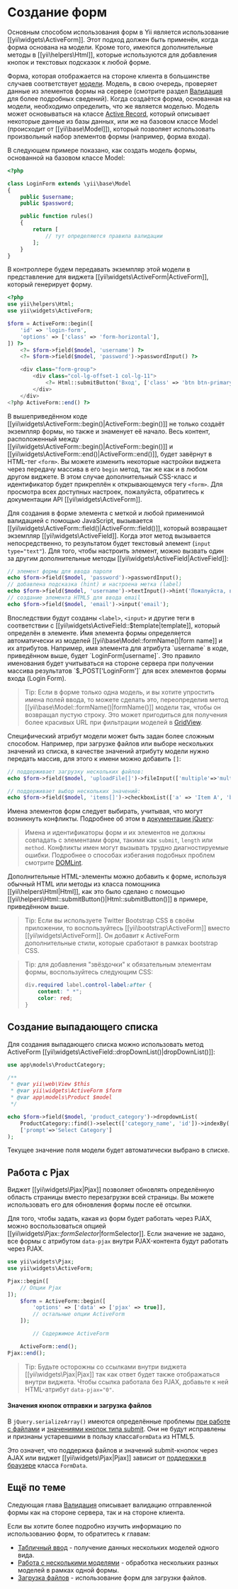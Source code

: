 Создание форм
=============

Основным способом использования форм в Yii является использование [[yii\widgets\ActiveForm]]. Этот подход должен быть
применён, когда форма основана на модели. Кроме того, имеются дополнительные методы в [[yii\helpers\Html]], которые
используются для добавления кнопок и текстовых подсказок к любой форме.

Форма, которая отображается на стороне клиента в большинстве случаев соответствует [модели](structure-models.md).
Модель, в свою очередь, проверяет данные из элементов формы на сервере (смотрите раздел [Валидация](input-validation.md)
для более подробных сведений). Когда создаётся форма, основанная на модели, необходимо определить, что же является моделью.
Модель может основываться на классе [Active Record](db-active-record.md), который описывает некоторые данные из базы данных,
или же на базовом классе Model (происходит от [[yii\base\Model]]), который позволяет использовать
произвольный набор элементов формы (например, форма входа).

В следующем примере показано, как создать модель формы, основанной на базовом классе Model:

```php
<?php

class LoginForm extends \yii\base\Model
{
    public $username;
    public $password;

    public function rules()
    {
        return [
            // тут определяются правила валидации
        ];
    }
}
```

В контроллере будем передавать экземпляр этой модели в представление для виджета [[yii\widgets\ActiveForm|ActiveForm]], который генерирует форму.

```php
<?php
use yii\helpers\Html;
use yii\widgets\ActiveForm;

$form = ActiveForm::begin([
    'id' => 'login-form',
    'options' => ['class' => 'form-horizontal'],
]) ?>
    <?= $form->field($model, 'username') ?>
    <?= $form->field($model, 'password')->passwordInput() ?>

    <div class="form-group">
        <div class="col-lg-offset-1 col-lg-11">
            <?= Html::submitButton('Вход', ['class' => 'btn btn-primary']) ?>
        </div>
    </div>
<?php ActiveForm::end() ?>
```

В вышеприведённом коде [[yii\widgets\ActiveForm::begin()|ActiveForm::begin()]] не только создаёт экземпляр формы, но
также и знаменует её начало. Весь контент, расположенный между [[yii\widgets\ActiveForm::begin()|ActiveForm::begin()]]
и [[yii\widgets\ActiveForm::end()|ActiveForm::end()]], будет завёрнут в HTML-тег `<form>`. Вы можете изменить некоторые 
настройки виджета через передачу массива в его `begin` метод, так же как и в любом другом виджете. В этом случае дополнительный CSS-класс и идентификатор будет прикреплён к открывающемуся тегу `<form>`. Для просмотра всех доступных настроек, пожалуйста, обратитесь к документации API [[yii\widgets\ActiveForm]].

Для создания в форме элемента с меткой и любой применимой валидацией с помощью JavaScript, вызывается [[yii\widgets\ActiveForm::field()|ActiveForm::field()]], который возвращает экземпляр [[yii\widgets\ActiveField]]. Когда этот метод вызывается непосредственно, то результатом будет текстовый элемент (`input type="text"`). Для того, чтобы настроить элемент, можно вызвать один за другим дополнительные методы [[yii\widgets\ActiveField|ActiveField]]:

```php
// элемент формы для ввода пароля
echo $form->field($model, 'password')->passwordInput();
// добавлена подсказка (hint) и настроена метка (label)
echo $form->field($model, 'username')->textInput()->hint('Пожалуйста, введите имя')->label('Имя');
// создание элемента HTML5 для ввода email 
echo $form->field($model, 'email')->input('email');
```

Впоследствии будут созданы `<label>`, `<input>` и другие теги в соответствии с [[yii\widgets\ActiveField::$template|template]], который определён в элементе. Имя элемента формы определяется автоматически из моделей [[yii\base\Model::formName()|form name]] 
и их атрибутов. Например, имя элемента для атрибута `username` в коде, приведённом выше, будет `LoginForm[username]`.
Это правило именования будет учитываться на стороне сервера при получении массива результатов `$_POST['LoginForm']`
для всех элементов формы входа (Login Form).

> Tip: Если в форме только одна модель, и вы хотите упростить имена полей ввода, то можете сделать это, переопределив метод [[yii\base\Model::formName()|formName()]] модели так, чтобы он возвращал пустую строку. Это может пригодиться для получения более красивых URL при фильтрации моделей в [GridView](output-data-widgets.md#grid-view).

Специфический атрибут модели может быть задан более сложным способом. Например, при загрузке файлов или выборе
нескольких значений из списка, в качестве значений атрибуту модели нужно передать массив, для этого к имени можно добавить
`[]`:

```php
// поддерживает загрузку нескольких файлов:
echo $form->field($model, 'uploadFile[]')->fileInput(['multiple'=>'multiple']);

// поддерживает выбор нескольких значений:
echo $form->field($model, 'items[]')->checkboxList(['a' => 'Item A', 'b' => 'Item B', 'c' => 'Item C']);
```

Имена элементов форм следует выбирать, учитывая, что могут возникнуть конфликты. Подробнее об этом в [документации jQuery](https://api.jquery.com/submit/):

> Имена и идентификаторы форм и их элементов не должны совпадать с элементами форм, такими как `submit`, `length` или `method`. Конфликты имен могут вызывать трудно диагностируемые ошибки. Подробнее о способах избегания подобных проблем смотрите [DOMLint](https://kangax.github.io/domlint/).

Дополнительные HTML-элементы можно добавить к форме, используя обычный HTML или методы из класса помощника [[yii\helpers\Html|Html]], как это было сделано с помощью [[yii\helpers\Html::submitButton()|Html::submitButton()]] в примере, приведённом выше. 

> Tip: Если вы используете Twitter Bootstrap CSS в своём приложении, то воспользуйтесь [[yii\bootstrap\ActiveForm]] вместо [[yii\widgets\ActiveForm]]. Он добавит к ActiveForm дополнительные стили, которые сработают в рамках bootstrap CSS.

> Tip: для добавления "звёздочки" к обязательным элементам формы, воспользуйтесь следующим CSS:
>
> ```css
> div.required label.control-label:after {
>     content: " *";
>     color: red;
> }
> ```


Создание выпадающего списка <span id="creating-activeform-dropdownlist"></span>
---------------------

Для создания выпадающего списка можно использовать метод ActiveForm [[yii\widgets\ActiveField::dropDownList()|dropDownList()]]:

```php
use app\models\ProductCategory;

/**
 * @var yii\web\View $this
 * @var yii\widgets\ActiveForm $form
 * @var app\models\Product $model
 */

echo $form->field($model, 'product_category')->dropdownList(
    ProductCategory::find()->select(['category_name', 'id'])->indexBy('id')->column(),
    ['prompt'=>'Select Category']
);
```

Текущее значение поля модели будет автоматически выбрано в списке.

Работа с Pjax <span id="working-with-pjax"></span>
--------------

Виджет [[yii\widgets\Pjax|Pjax]] позволяет обновлять определённую область страницы вместо
перезагрузки всей страницы. Вы можете использовать его для обновления формы после её отсылки.

Для того, чтобы задать, какая из форм будет работать через PJAX, можно воспользоваться
опцией [[yii\widgets\Pjax::$formSelector|$formSelector]]. Если значение не задано, все формы
с атрибутом `data-pjax` внутри PJAX-контента будут работать через PJAX.

```php
use yii\widgets\Pjax;
use yii\widgets\ActiveForm;

Pjax::begin([
    // Опции Pjax
]);
    $form = ActiveForm::begin([
        'options' => ['data' => ['pjax' => true]],
        // остальные опции ActiveForm
    ]);

        // Содержимое ActiveForm

    ActiveForm::end();
Pjax::end();
```
> Tip: Будьте осторожны со ссылками внутри виджета [[yii\widgets\Pjax|Pjax]] так как ответ будет
> также отображаться внутри виджета. Чтобы ссылка работала без PJAX, добавьте к ней HTML-атрибут
> `data-pjax="0"`.

#### Значения кнопок отправки и загрузка файлов

В `jQuery.serializeArray()` имеются определённые проблемы
[при работе с файлами](https://github.com/jquery/jquery/issues/2321) и
[значениями кнопок типа submit](https://github.com/jquery/jquery/issues/2321).
Они не будут исправлены и признаны устаревшими в пользу класса`FormData` из HTML5.

Это означет, что поддержка файлов и значений submit-кнопок через AJAX или виджет
[[yii\widgets\Pjax|Pjax]] зависит от 
[поддержки в браузере](https://developer.mozilla.org/ru/docs/Web/API/FormData#%D1%81%D0%BE%D0%B2%D0%BC%D0%B5%D1%81%D1%82%D0%B8%D0%BC%D0%BE%D1%81%D1%82%D1%8C)
класса `FormData`.


Ещё по теме <span id="further-reading"></span>
---------------

Следующая глава [Валидация](input-validation.md) описывает валидацию отправленной формы как на стороне сервера,
так и на стороне клиента.

Если вы хотите более подробно изучить информацию по использованию форм, то обратитесь к главам:

- [Табличный ввод](input-tabular-input.md) - получение данных нескольких моделей одного вида.
- [Работа с несколькими моделями](input-multiple-models.md) - обработка нескольких разных моделей в рамках одной формы.
- [Загрузка файлов](input-file-upload.md) - использование форм для загрузки файлов.
